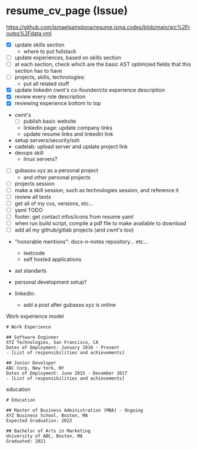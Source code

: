 # resume_cv_page (Issue)

https://github.com/ismaelpamplona/resume.isma.codes/blob/main/src%2Froutes%2Fdata.yml

- [x] update skills section
  - where to put fullstack
- [ ] update experiences, based on skills section
- [ ] at each section, check which are the basic AST optimized fields that this section has to have
- [ ] projects, skills, technologies:
  - put all related stuff
- [x] update linkedin cwnt's co-founder/cto experience description
- [x] review every role description
- [x] reviewing experience bottom to top
- cwnt's
  - [ ] publish basic website
  - linkedin page: update company links
  - update resume links and linkedin link
- setup servers/security/ssh
- cadelab: upload server and update project link
- devops skill
  - linux servers?
- [ ] gubasso.xyz as a personal project
  - and other personal projects
- [ ] projects session
- [ ] make a skill session, such as technologies session, and reference it
- [ ] review all texts
- [ ] get all of my cvs, versions, etc...
- [ ] yaml TODO
- [ ] footer: get contact infos/icons from resume yaml
- [ ] when run build script, compile a pdf file to make available to download
- [ ] add all my github/gitlab projects (and cwnt's too)
- "honorable mentions": docs-n-notes repository... etc...
  - leetcode
  - self hosted applications
- ast standarts
- personal development setup?

- linkedin:
  - add a post after gubasso.xyz is online

Work experience model

```
# Work Experience

## Software Engineer
XYZ Technologies, San Francisco, CA
Dates of Employment: January 2018 - Present
- [List of responsibilities and achievements]

## Junior Developer
ABC Corp, New York, NY
Dates of Employment: June 2015 - December 2017
- [List of responsibilities and achievements]

```

education

```
# Education

## Master of Business Administration (MBA) - Ongoing
XYZ Business School, Boston, MA
Expected Graduation: 2023

## Bachelor of Arts in Marketing
University of ABC, Boston, MA
Graduated: 2021
```
